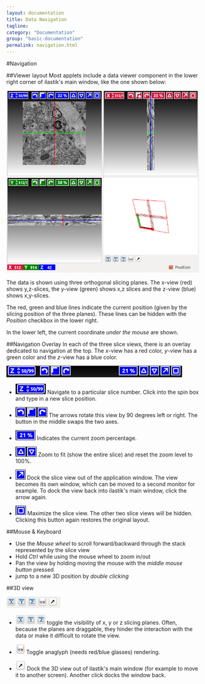 ```yaml
---
layout: documentation
title: Data Navigation 
tagline: 
category: "Documentation"
group: "basic-documentation"
permalink: navigation.html
---
```

#Navigation 

##Viewer layout 
Most applets include a data viewer component in the lower right corner
of ilastik's main window, like the one shown below:

![](screenshots/volumina-view.png)

The data is shown using three orthogonal slicing planes. The
x-view (red) shows y,z-slices, the
y-view (green) shows x,z slices and the
z-view (blue) shows x,y-slices.

The red, green and blue lines indicate the current position
(given by the slicing position of the three planes). These lines
can be hidden with the _Position_ checkbox in the lower right.

In the lower left, the current coordinate _under the mouse_
are shown.

##Navigation Overlay
In each of the three slice views, there is an overlay dedicated
to navigation at the top. The
_x_-view has a red color, 
_y_-view has a green color and the
_z_-view has a blue color.

![](screenshots/hud.png)

* ![](screenshots/hud_00.png)
  Navigate to a particular slice number.
  Click into the spin box and type in a new slice
  position.
  
* ![](screenshots/hud_01.png)
  The arrows rotate this view by 90 degrees left or right.
  The button in the middle swaps the two axes.
  
* ![](screenshots/hud_02.png)
  Indicates the current zoom percentage.

* ![](screenshots/hud_03.png)
  Zoom to fit (show the entire slice) and reset the zoom level to
  100%.
  
* ![](screenshots/hud_04.png)
  Dock the slice view out of the application window. The view
  becomes its own window, which can be moved to a second monitor for example.
  To dock the view back into ilastik's main window, click the arrow again.
  
* ![](screenshots/hud_05.png)
  Maximize the slice view. The other two slice views will be hidden.
  Clicking this button again restores the original layout.
  
##Mouse & Keyboard

* Use the _Mouse wheel_ to scroll forward/backward through the stack
  represented by the slice view
* Hold _Ctrl_ while using the mouse wheel to zoom in/out
* Pan the view by holding moving the mouse with the _middle mouse button_
  pressed
* jump to a new 3D position by _double clicking_

##3D view

![](screenshots/hud3d.png)

* ![](screenshots/hud3d_00.png) toggle the visibility of 
  x, y or z slicing planes. Often, because the planes are draggable,
  they hinder the interaction with the data or make it difficult to rotate
  the view.

* ![](screenshots/hud3d_01.png) 
  Toggle anaglyph (needs red/blue glasses) rendering.

* ![](screenshots/hud3d_02.png) 
  Dock the 3D view out of ilastik's main window (for example to move it to
  another screen). Another click docks the window back.
